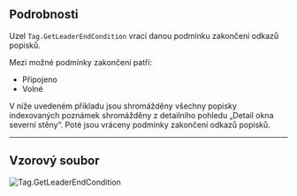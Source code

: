 ## Podrobnosti
Uzel `Tag.GetLeaderEndCondition` vrací danou podmínku zakončení odkazů popisků.

Mezi možné podmínky zakončení patří:
- Připojeno
- Volné

V níže uvedeném příkladu jsou shromážděny všechny popisky indexovaných poznámek shromážděny z detailního pohledu „Detail okna severní stěny“. Poté jsou vráceny podmínky zakončení odkazů popisků.

___
## Vzorový soubor

![Tag.GetLeaderEndCondition](./Revit.Elements.Tag.GetLeaderEndCondition_img.jpg)
